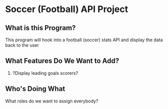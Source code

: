 # Soccer (Football) API Project

## What is this Program?

This program will hook into a football (soccer) stats API and display the data back to the user 

## What Features Do We Want to Add?

1. ?Display leading goals scorers?

## Who's Doing What

What roles do we want to assign everybody?
